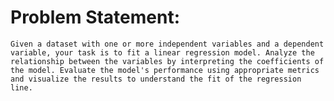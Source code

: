 # Problem Statement:
    Given a dataset with one or more independent variables and a dependent variable, your task is to fit a linear regression model. Analyze the relationship between the variables by interpreting the coefficients of the model. Evaluate the model's performance using appropriate metrics and visualize the results to understand the fit of the regression line.
